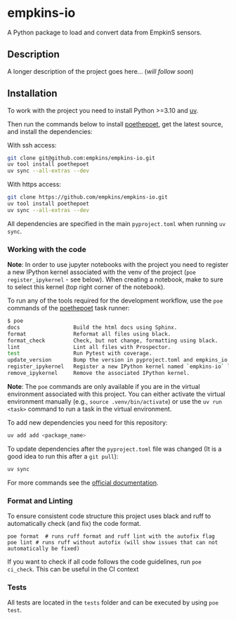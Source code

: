 # empkins-io

A Python package to load and convert data from EmpkinS sensors.


## Description

A longer description of the project goes here... (*will follow soon*)

## Installation

To work with the project you need to install Python >=3.10 and [uv](https://docs.astral.sh/uv/getting-started/installation/).

Then run the commands below to install [poethepoet](`https://poethepoet.natn.io`), get the latest source,
and install the dependencies:

With ssh access:

```bash
git clone git@github.com:empkins/empkins-io.git
uv tool install poethepoet
uv sync --all-extras --dev
```

With https access:

```bash
git clone https://github.com/empkins/empkins-io.git
uv tool install poethepoet
uv sync --all-extras --dev
```

All dependencies are specified in the main `pyproject.toml` when running `uv sync`.

### Working with the code

**Note**: In order to use jupyter notebooks with the project you need to register a new IPython 
kernel associated with the venv of the project (`poe register_ipykernel` - see below). 
When creating a notebook, make to sure to select this kernel (top right corner of the notebook).

To run any of the tools required for the development workflow, use the `poe` commands of the 
[poethepoet](https://github.com/nat-n/poethepoet) task runner:

```bash
$ poe
docs                 Build the html docs using Sphinx.
format               Reformat all files using black.
format_check         Check, but not change, formatting using black.
lint                 Lint all files with Prospector.
test                 Run Pytest with coverage.
update_version       Bump the version in pyproject.toml and empkins_io.__init__ .
register_ipykernel   Register a new IPython kernel named `empkins-io` linked to the virtual environment.
remove_ipykernel     Remove the associated IPython kernel.
```

**Note**: The `poe` commands are only available if you are in the virtual environment associated with this project. 
You can either activate the virtual environment manually (e.g., `source .venv/bin/activate`) or use the `uv run <task>` 
command to run a task in the virtual environment.

To add new dependencies you need for this repository:
```bash
uv add add <package_name>
```

To update dependencies after the `pyproject.toml` file was changed (It is a good idea to run this after a `git pull`):
```bash
uv sync
```

For more commands see the [official documentation](https://docs.astral.sh/uv/).

### Format and Linting

To ensure consistent code structure this project uses black and ruff to automatically check (and fix) the code format.

```
poe format  # runs ruff format and ruff lint with the autofix flag
poe lint # runs ruff without autofix (will show issues that can not automatically be fixed)
```

If you want to check if all code follows the code guidelines, run `poe ci_check`.
This can be useful in the CI context


### Tests

All tests are located in the `tests` folder and can be executed by using `poe test`.